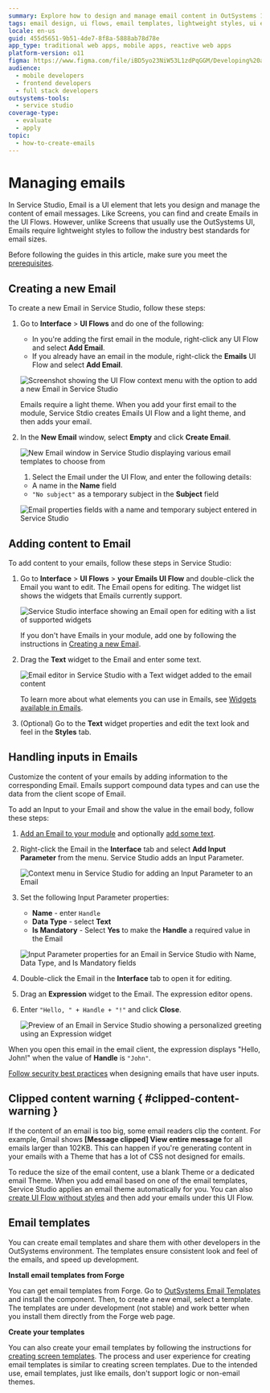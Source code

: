 ```yaml
---
summary: Explore how to design and manage email content in OutSystems 11 (O11) using Service Studio's UI elements and templates.
tags: email design, ui flows, email templates, lightweight styles, ui elements
locale: en-us
guid: 455d5651-9b51-4de7-8f8a-5888ab78d78e
app_type: traditional web apps, mobile apps, reactive web apps
platform-version: o11
figma: https://www.figma.com/file/iBD5yo23NiW53L1zdPqGGM/Developing%20an%20Application?node-id=855:1293
audience:
  - mobile developers
  - frontend developers
  - full stack developers
outsystems-tools:
  - service studio
coverage-type:
  - evaluate
  - apply
topic:
  - how-to-create-emails
---
```


# Managing emails

In Service Studio, Email is a UI element that lets you design and manage the content of email messages. Like Screens, you can find and create Emails in the UI Flows. However, unlike Screens that usually use the OutSystems UI, Emails require lightweight styles to follow the industry best standards for email sizes.

<div class="info" markdown="1">

Before following the guides in this article, make sure you meet the [prerequisites](intro.md#prerequisites).

</div>

## Creating a new Email

To create a new Email in Service Studio, follow these steps:

1. Go to **Interface** > **UI Flows** and do one of the following:

    * In you're adding the first email in the module, right-click any UI Flow and select **Add Email**.
    * If you already have an email in the module, right-click the **Emails** UI Flow and select **Add Email**.

    ![Screenshot showing the UI Flow context menu with the option to add a new Email in Service Studio](images/add-email-ui-flow-ss.png "UI Flow and the New Email Menu")

    <div class="info" markdown="1">

    Emails require a light theme. When you add your first email to the module, Service Stdio creates Emails UI Flow and a light theme, and then adds your email.

    </div>

1. In the **New Email** window, select **Empty** and click **Create Email**.

    ![New Email window in Service Studio displaying various email templates to choose from](images/new-email-window-ss.png "Email Templates in New Email Window")

    1. Select the Email under the UI Flow, and enter the following details:

    * A name in the **Name** field
    * `"No subject"` as a temporary subject in the **Subject** field

    ![Email properties fields with a name and temporary subject entered in Service Studio](images/email-properties.png "Email Properties")

## Adding content to Email

To add content to your emails, follow these steps in Service Studio:

1. Go to **Interface** > **UI Flows** > **your Emails UI Flow** and double-click the Email you want to edit. The Email opens for editing. The widget list shows the widgets that Emails currently support.

    ![Service Studio interface showing an Email open for editing with a list of supported widgets](images/edit-email-open-ss.png "Email for Editing")

    <div class="info" markdown="1">

    If you don't have Emails in your module, add one by following the instructions in [Creating a new Email](#creating-a-new-email).

    </div>

1. Drag the **Text** widget to the Email and enter some text.

    ![Email editor in Service Studio with a Text widget added to the email content](images/edit-email-add-text.png "Text in Email")

    <div class="info" markdown="1">

    To learn more about what elements you can use in Emails, see [Widgets available in Emails](widgets.md#widgets-available-in-emails).

    </div>

1. (Optional) Go to the **Text** widget properties and edit the text look and feel in the **Styles** tab.

## Handling inputs in Emails

Customize the content of your emails by adding information to the corresponding Email. Emails support compound data types and can use the data from the client scope of Email.

To add an Input to your Email and show the value in the email body, follow these steps:

1. [Add an Email to your module](#creating-a-new-email) and optionally [add some text](#adding-content-to-email).

1. Right-click the Email in the **Interface** tab and select **Add Input Parameter** from the menu. Service Studio adds an Input Parameter.

    ![Context menu in Service Studio for adding an Input Parameter to an Email](images/adding-input-param-email-ss.png "Input Parameter for Email")

1. Set the following Input Parameter properties:

    * **Name** - enter `Handle`
    * **Data Type** - select **Text**
    * **Is Mandatory** - Select **Yes** to make the **Handle** a required value in the Email

    ![Input Parameter properties for an Email in Service Studio with Name, Data Type, and Is Mandatory fields](images/inputs-for-emails-ss.png "Input Parameters for Email")

1. Double-click the Email in the **Interface** tab to open it for editing.

1. Drag an **Expression** widget to the Email. The expression editor opens.

1. Enter `"Hello, " + Handle + "!"` and click **Close**.

    ![Preview of an Email in Service Studio showing a personalized greeting using an Expression widget](images/expression-preview-ss.png "Email Preview")

When you open this email in the email client, the expression displays "Hello, John!" when the value of **Handle** is `"John"`.

<div class="warning" markdown="1">

[Follow security best practices](https://success.outsystems.com/Documentation/Best_Practices/Security/Reactive_web_security_best_practices) when designing emails that have user inputs.

</div>

## Clipped content warning { #clipped-content-warning }

If the content of an email is too big, some email readers clip the content. For example, Gmail shows **[Message clipped] View entire message** for all emails larger than 102KB. This can happen if you're generating content in your emails with a Theme that has a lot of CSS not designed for emails.

To reduce the size of the email content, use a blank Theme or a dedicated email Theme. When you add email based on one of the email templates, Service Studio applies an email theme automatically for you. You can also [create UI Flow without styles](../ui/navigation/ui-flow.md#creating-ui-flow-without-styles) and then add your emails under this UI Flow.

## Email templates

You can create email templates and share them with other developers in the OutSystems environment. The templates ensure consistent look and feel of the emails, and speed up development.

**Install email templates from Forge**

You can get email templates from Forge. Go to [OutSystems Email Templates](https://www.outsystems.com/forge/component-overview/11507/outsystems-email-templates) and install the component. Then, to create a new email, select a template. The templates are under development (not stable) and work better when you install them directly from the Forge web page.

**Create your templates**

You can also create your email templates by following the instructions for [creating screen templates](../ui/screen-templates/intro.md). The process and user experience for creating email templates is similar to creating screen templates. Due to the intended use, email templates, just like emails, don't support logic or non-email themes.
